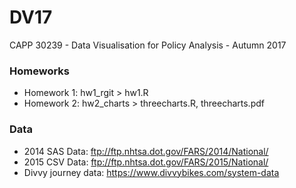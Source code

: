 # DV17
CAPP 30239 - Data Visualisation for Policy Analysis - Autumn 2017

### Homeworks
- Homework 1: hw1_rgit > hw1.R
- Homework 2: hw2_charts > threecharts.R, threecharts.pdf

### Data
- 2014 SAS Data: ftp://ftp.nhtsa.dot.gov/FARS/2014/National/
- 2015 CSV Data: ftp://ftp.nhtsa.dot.gov/FARS/2015/National/
- Divvy journey data: https://www.divvybikes.com/system-data

